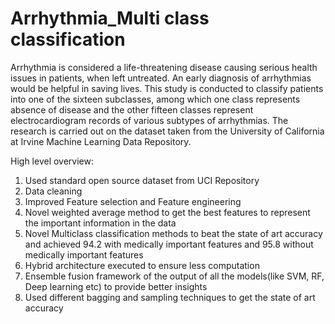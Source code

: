 # Arrhythmia_Multi class classification

Arrhythmia is considered a life-threatening disease causing serious health issues in patients, when left untreated. An early diagnosis of arrhythmias would be helpful in saving lives. This study is conducted to classify patients into one of the sixteen subclasses, among which one class represents absence of disease and the other fifteen classes represent electrocardiogram records of various subtypes of arrhythmias. The research is carried out on the dataset taken from the University of California at Irvine Machine Learning Data Repository. 

High level overview:
1. Used standard open source dataset from UCI Repository 
2. Data cleaning 
3. Improved Feature selection and Feature engineering 
4. Novel weighted average method to get the best features to represent the important information in the data
5. Novel Multiclass classification methods to beat the state of art accuracy and achieved 94.2 with medically important features and 95.8 without medically important features
6. Hybrid architecture executed to ensure less computation 
7. Ensemble fusion framework of the output of all the models(like SVM, RF, Deep learning etc) to provide better insights
8. Used different bagging and sampling techniques to get the state of art accuracy 
